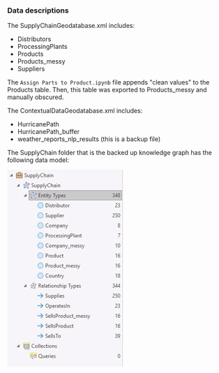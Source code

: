 ### Data descriptions
The SupplyChainGeodatabase.xml includes:
- Distributors
- ProcessingPlants
- Products
- Products_messy
- Suppliers

The <code>Assign Parts to Product.ipynb</code> file appends "clean values" to the Products table. Then, this table was exported to Products_messy and manually obscured. 

The ContextualDataGeodatabase.xml includes:
- HurricanePath
- HurricanePath_buffer
- weather_reports_nlp_results (this is a backup file)

The SupplyChain folder that is the backed up knowledge graph has the following data model:

![Supply chain data model](SupplyChainDataModel.png "Knowledge Graph Data Model")